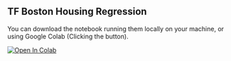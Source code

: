 
## TF Boston Housing Regression
You can download the notebook running them locally on your machine, or using Google Colab (Clicking the button).

[![Open In Colab](https://colab.research.google.com/assets/colab-badge.svg)](https://colab.research.google.com/github/Mjrovai/UNIFEI-IESTI01-TinyML-2021.2/blob/main/00_Curse_Folder/1_Fundamentals/Class_07/TF_Boston_Housing_Regression.ipynb)
